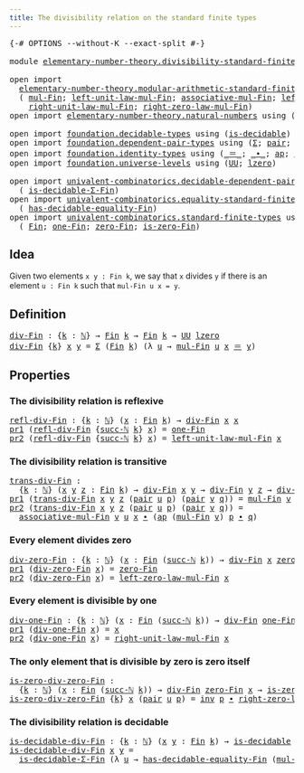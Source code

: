 ```yaml
---
title: The divisibility relation on the standard finite types
---
```


<pre class="Agda"><a id="80" class="Symbol">{-#</a> <a id="84" class="Keyword">OPTIONS</a> <a id="92" class="Pragma">--without-K</a> <a id="104" class="Pragma">--exact-split</a> <a id="118" class="Symbol">#-}</a>

<a id="123" class="Keyword">module</a> <a id="130" href="elementary-number-theory.divisibility-standard-finite-types.html" class="Module">elementary-number-theory.divisibility-standard-finite-types</a> <a id="190" class="Keyword">where</a>

<a id="197" class="Keyword">open</a> <a id="202" class="Keyword">import</a>
  <a id="211" href="elementary-number-theory.modular-arithmetic-standard-finite-types.html" class="Module">elementary-number-theory.modular-arithmetic-standard-finite-types</a> <a id="277" class="Keyword">using</a>
  <a id="285" class="Symbol">(</a> <a id="287" href="elementary-number-theory.modular-arithmetic-standard-finite-types.html#13305" class="Function">mul-Fin</a><a id="294" class="Symbol">;</a> <a id="296" href="elementary-number-theory.modular-arithmetic-standard-finite-types.html#15330" class="Function">left-unit-law-mul-Fin</a><a id="317" class="Symbol">;</a> <a id="319" href="elementary-number-theory.modular-arithmetic-standard-finite-types.html#13892" class="Function">associative-mul-Fin</a><a id="338" class="Symbol">;</a> <a id="340" href="elementary-number-theory.modular-arithmetic-standard-finite-types.html#15976" class="Function">left-zero-law-mul-Fin</a><a id="361" class="Symbol">;</a>
    <a id="367" href="elementary-number-theory.modular-arithmetic-standard-finite-types.html#15802" class="Function">right-unit-law-mul-Fin</a><a id="389" class="Symbol">;</a> <a id="391" href="elementary-number-theory.modular-arithmetic-standard-finite-types.html#16474" class="Function">right-zero-law-mul-Fin</a><a id="413" class="Symbol">)</a>
<a id="415" class="Keyword">open</a> <a id="420" class="Keyword">import</a> <a id="427" href="elementary-number-theory.natural-numbers.html" class="Module">elementary-number-theory.natural-numbers</a> <a id="468" class="Keyword">using</a> <a id="474" class="Symbol">(</a><a id="475" href="elementary-number-theory.natural-numbers.html#1458" class="Datatype">ℕ</a><a id="476" class="Symbol">;</a> <a id="478" href="elementary-number-theory.natural-numbers.html#1479" class="InductiveConstructor">zero-ℕ</a><a id="484" class="Symbol">;</a> <a id="486" href="elementary-number-theory.natural-numbers.html#1492" class="InductiveConstructor">succ-ℕ</a><a id="492" class="Symbol">)</a>

<a id="495" class="Keyword">open</a> <a id="500" class="Keyword">import</a> <a id="507" href="foundation.decidable-types.html" class="Module">foundation.decidable-types</a> <a id="534" class="Keyword">using</a> <a id="540" class="Symbol">(</a><a id="541" href="foundation.decidable-types.html#1918" class="Function">is-decidable</a><a id="553" class="Symbol">)</a>
<a id="555" class="Keyword">open</a> <a id="560" class="Keyword">import</a> <a id="567" href="foundation.dependent-pair-types.html" class="Module">foundation.dependent-pair-types</a> <a id="599" class="Keyword">using</a> <a id="605" class="Symbol">(</a><a id="606" href="foundation-core.dependent-pair-types.html#515" class="Record">Σ</a><a id="607" class="Symbol">;</a> <a id="609" href="foundation-core.dependent-pair-types.html#588" class="InductiveConstructor">pair</a><a id="613" class="Symbol">;</a> <a id="615" href="foundation-core.dependent-pair-types.html#605" class="Field">pr1</a><a id="618" class="Symbol">;</a> <a id="620" href="foundation-core.dependent-pair-types.html#617" class="Field">pr2</a><a id="623" class="Symbol">)</a>
<a id="625" class="Keyword">open</a> <a id="630" class="Keyword">import</a> <a id="637" href="foundation.identity-types.html" class="Module">foundation.identity-types</a> <a id="663" class="Keyword">using</a> <a id="669" class="Symbol">(</a><a id="670" href="foundation-core.identity-types.html#1865" class="Function Operator">_＝_</a><a id="673" class="Symbol">;</a> <a id="675" href="foundation-core.identity-types.html#2425" class="Function Operator">_∙_</a><a id="678" class="Symbol">;</a> <a id="680" href="foundation-core.identity-types.html#4003" class="Function">ap</a><a id="682" class="Symbol">;</a> <a id="684" href="foundation-core.identity-types.html#2729" class="Function">inv</a><a id="687" class="Symbol">)</a>
<a id="689" class="Keyword">open</a> <a id="694" class="Keyword">import</a> <a id="701" href="foundation.universe-levels.html" class="Module">foundation.universe-levels</a> <a id="728" class="Keyword">using</a> <a id="734" class="Symbol">(</a><a id="735" href="foundation-core.universe-levels.html#235" class="Primitive">UU</a><a id="737" class="Symbol">;</a> <a id="739" href="Agda.Primitive.html#764" class="Primitive">lzero</a><a id="744" class="Symbol">)</a>

<a id="747" class="Keyword">open</a> <a id="752" class="Keyword">import</a> <a id="759" href="univalent-combinatorics.decidable-dependent-pair-types.html" class="Module">univalent-combinatorics.decidable-dependent-pair-types</a> <a id="814" class="Keyword">using</a>
  <a id="822" class="Symbol">(</a> <a id="824" href="univalent-combinatorics.decidable-dependent-pair-types.html#1297" class="Function">is-decidable-Σ-Fin</a><a id="842" class="Symbol">)</a>
<a id="844" class="Keyword">open</a> <a id="849" class="Keyword">import</a> <a id="856" href="univalent-combinatorics.equality-standard-finite-types.html" class="Module">univalent-combinatorics.equality-standard-finite-types</a> <a id="911" class="Keyword">using</a>
  <a id="919" class="Symbol">(</a> <a id="921" href="univalent-combinatorics.equality-standard-finite-types.html#2965" class="Function">has-decidable-equality-Fin</a><a id="947" class="Symbol">)</a>
<a id="949" class="Keyword">open</a> <a id="954" class="Keyword">import</a> <a id="961" href="univalent-combinatorics.standard-finite-types.html" class="Module">univalent-combinatorics.standard-finite-types</a> <a id="1007" class="Keyword">using</a>
  <a id="1015" class="Symbol">(</a> <a id="1017" href="univalent-combinatorics.standard-finite-types.html#2293" class="Function">Fin</a><a id="1020" class="Symbol">;</a> <a id="1022" href="univalent-combinatorics.standard-finite-types.html#8542" class="Function">one-Fin</a><a id="1029" class="Symbol">;</a> <a id="1031" href="univalent-combinatorics.standard-finite-types.html#7227" class="Function">zero-Fin</a><a id="1039" class="Symbol">;</a> <a id="1041" href="univalent-combinatorics.standard-finite-types.html#7328" class="Function">is-zero-Fin</a><a id="1052" class="Symbol">)</a>
</pre>
## Idea

Given two elements `x y : Fin k`, we say that `x` divides `y` if there is an element `u : Fin k` such that `mul-Fin u x = y`.

## Definition

<pre class="Agda"><a id="div-Fin"></a><a id="1218" href="elementary-number-theory.divisibility-standard-finite-types.html#1218" class="Function">div-Fin</a> <a id="1226" class="Symbol">:</a> <a id="1228" class="Symbol">{</a><a id="1229" href="elementary-number-theory.divisibility-standard-finite-types.html#1229" class="Bound">k</a> <a id="1231" class="Symbol">:</a> <a id="1233" href="elementary-number-theory.natural-numbers.html#1458" class="Datatype">ℕ</a><a id="1234" class="Symbol">}</a> <a id="1236" class="Symbol">→</a> <a id="1238" href="univalent-combinatorics.standard-finite-types.html#2293" class="Function">Fin</a> <a id="1242" href="elementary-number-theory.divisibility-standard-finite-types.html#1229" class="Bound">k</a> <a id="1244" class="Symbol">→</a> <a id="1246" href="univalent-combinatorics.standard-finite-types.html#2293" class="Function">Fin</a> <a id="1250" href="elementary-number-theory.divisibility-standard-finite-types.html#1229" class="Bound">k</a> <a id="1252" class="Symbol">→</a> <a id="1254" href="foundation-core.universe-levels.html#235" class="Primitive">UU</a> <a id="1257" href="Agda.Primitive.html#764" class="Primitive">lzero</a>
<a id="1263" href="elementary-number-theory.divisibility-standard-finite-types.html#1218" class="Function">div-Fin</a> <a id="1271" class="Symbol">{</a><a id="1272" href="elementary-number-theory.divisibility-standard-finite-types.html#1272" class="Bound">k</a><a id="1273" class="Symbol">}</a> <a id="1275" href="elementary-number-theory.divisibility-standard-finite-types.html#1275" class="Bound">x</a> <a id="1277" href="elementary-number-theory.divisibility-standard-finite-types.html#1277" class="Bound">y</a> <a id="1279" class="Symbol">=</a> <a id="1281" href="foundation-core.dependent-pair-types.html#515" class="Record">Σ</a> <a id="1283" class="Symbol">(</a><a id="1284" href="univalent-combinatorics.standard-finite-types.html#2293" class="Function">Fin</a> <a id="1288" href="elementary-number-theory.divisibility-standard-finite-types.html#1272" class="Bound">k</a><a id="1289" class="Symbol">)</a> <a id="1291" class="Symbol">(λ</a> <a id="1294" href="elementary-number-theory.divisibility-standard-finite-types.html#1294" class="Bound">u</a> <a id="1296" class="Symbol">→</a> <a id="1298" href="elementary-number-theory.modular-arithmetic-standard-finite-types.html#13305" class="Function">mul-Fin</a> <a id="1306" href="elementary-number-theory.divisibility-standard-finite-types.html#1294" class="Bound">u</a> <a id="1308" href="elementary-number-theory.divisibility-standard-finite-types.html#1275" class="Bound">x</a> <a id="1310" href="foundation-core.identity-types.html#1865" class="Function Operator">＝</a> <a id="1312" href="elementary-number-theory.divisibility-standard-finite-types.html#1277" class="Bound">y</a><a id="1313" class="Symbol">)</a>
</pre>
## Properties

### The divisibility relation is reflexive

<pre class="Agda"><a id="refl-div-Fin"></a><a id="1387" href="elementary-number-theory.divisibility-standard-finite-types.html#1387" class="Function">refl-div-Fin</a> <a id="1400" class="Symbol">:</a> <a id="1402" class="Symbol">{</a><a id="1403" href="elementary-number-theory.divisibility-standard-finite-types.html#1403" class="Bound">k</a> <a id="1405" class="Symbol">:</a> <a id="1407" href="elementary-number-theory.natural-numbers.html#1458" class="Datatype">ℕ</a><a id="1408" class="Symbol">}</a> <a id="1410" class="Symbol">(</a><a id="1411" href="elementary-number-theory.divisibility-standard-finite-types.html#1411" class="Bound">x</a> <a id="1413" class="Symbol">:</a> <a id="1415" href="univalent-combinatorics.standard-finite-types.html#2293" class="Function">Fin</a> <a id="1419" href="elementary-number-theory.divisibility-standard-finite-types.html#1403" class="Bound">k</a><a id="1420" class="Symbol">)</a> <a id="1422" class="Symbol">→</a> <a id="1424" href="elementary-number-theory.divisibility-standard-finite-types.html#1218" class="Function">div-Fin</a> <a id="1432" href="elementary-number-theory.divisibility-standard-finite-types.html#1411" class="Bound">x</a> <a id="1434" href="elementary-number-theory.divisibility-standard-finite-types.html#1411" class="Bound">x</a>
<a id="1436" href="foundation-core.dependent-pair-types.html#605" class="Field">pr1</a> <a id="1440" class="Symbol">(</a><a id="1441" href="elementary-number-theory.divisibility-standard-finite-types.html#1387" class="Function">refl-div-Fin</a> <a id="1454" class="Symbol">{</a><a id="1455" href="elementary-number-theory.natural-numbers.html#1492" class="InductiveConstructor">succ-ℕ</a> <a id="1462" href="elementary-number-theory.divisibility-standard-finite-types.html#1462" class="Bound">k</a><a id="1463" class="Symbol">}</a> <a id="1465" href="elementary-number-theory.divisibility-standard-finite-types.html#1465" class="Bound">x</a><a id="1466" class="Symbol">)</a> <a id="1468" class="Symbol">=</a> <a id="1470" href="univalent-combinatorics.standard-finite-types.html#8542" class="Function">one-Fin</a>
<a id="1478" href="foundation-core.dependent-pair-types.html#617" class="Field">pr2</a> <a id="1482" class="Symbol">(</a><a id="1483" href="elementary-number-theory.divisibility-standard-finite-types.html#1387" class="Function">refl-div-Fin</a> <a id="1496" class="Symbol">{</a><a id="1497" href="elementary-number-theory.natural-numbers.html#1492" class="InductiveConstructor">succ-ℕ</a> <a id="1504" href="elementary-number-theory.divisibility-standard-finite-types.html#1504" class="Bound">k</a><a id="1505" class="Symbol">}</a> <a id="1507" href="elementary-number-theory.divisibility-standard-finite-types.html#1507" class="Bound">x</a><a id="1508" class="Symbol">)</a> <a id="1510" class="Symbol">=</a> <a id="1512" href="elementary-number-theory.modular-arithmetic-standard-finite-types.html#15330" class="Function">left-unit-law-mul-Fin</a> <a id="1534" href="elementary-number-theory.divisibility-standard-finite-types.html#1507" class="Bound">x</a>
</pre>
### The divisibility relation is transitive

<pre class="Agda"><a id="trans-div-Fin"></a><a id="1594" href="elementary-number-theory.divisibility-standard-finite-types.html#1594" class="Function">trans-div-Fin</a> <a id="1608" class="Symbol">:</a>
  <a id="1612" class="Symbol">{</a><a id="1613" href="elementary-number-theory.divisibility-standard-finite-types.html#1613" class="Bound">k</a> <a id="1615" class="Symbol">:</a> <a id="1617" href="elementary-number-theory.natural-numbers.html#1458" class="Datatype">ℕ</a><a id="1618" class="Symbol">}</a> <a id="1620" class="Symbol">(</a><a id="1621" href="elementary-number-theory.divisibility-standard-finite-types.html#1621" class="Bound">x</a> <a id="1623" href="elementary-number-theory.divisibility-standard-finite-types.html#1623" class="Bound">y</a> <a id="1625" href="elementary-number-theory.divisibility-standard-finite-types.html#1625" class="Bound">z</a> <a id="1627" class="Symbol">:</a> <a id="1629" href="univalent-combinatorics.standard-finite-types.html#2293" class="Function">Fin</a> <a id="1633" href="elementary-number-theory.divisibility-standard-finite-types.html#1613" class="Bound">k</a><a id="1634" class="Symbol">)</a> <a id="1636" class="Symbol">→</a> <a id="1638" href="elementary-number-theory.divisibility-standard-finite-types.html#1218" class="Function">div-Fin</a> <a id="1646" href="elementary-number-theory.divisibility-standard-finite-types.html#1621" class="Bound">x</a> <a id="1648" href="elementary-number-theory.divisibility-standard-finite-types.html#1623" class="Bound">y</a> <a id="1650" class="Symbol">→</a> <a id="1652" href="elementary-number-theory.divisibility-standard-finite-types.html#1218" class="Function">div-Fin</a> <a id="1660" href="elementary-number-theory.divisibility-standard-finite-types.html#1623" class="Bound">y</a> <a id="1662" href="elementary-number-theory.divisibility-standard-finite-types.html#1625" class="Bound">z</a> <a id="1664" class="Symbol">→</a> <a id="1666" href="elementary-number-theory.divisibility-standard-finite-types.html#1218" class="Function">div-Fin</a> <a id="1674" href="elementary-number-theory.divisibility-standard-finite-types.html#1621" class="Bound">x</a> <a id="1676" href="elementary-number-theory.divisibility-standard-finite-types.html#1625" class="Bound">z</a>
<a id="1678" href="foundation-core.dependent-pair-types.html#605" class="Field">pr1</a> <a id="1682" class="Symbol">(</a><a id="1683" href="elementary-number-theory.divisibility-standard-finite-types.html#1594" class="Function">trans-div-Fin</a> <a id="1697" href="elementary-number-theory.divisibility-standard-finite-types.html#1697" class="Bound">x</a> <a id="1699" href="elementary-number-theory.divisibility-standard-finite-types.html#1699" class="Bound">y</a> <a id="1701" href="elementary-number-theory.divisibility-standard-finite-types.html#1701" class="Bound">z</a> <a id="1703" class="Symbol">(</a><a id="1704" href="foundation-core.dependent-pair-types.html#588" class="InductiveConstructor">pair</a> <a id="1709" href="elementary-number-theory.divisibility-standard-finite-types.html#1709" class="Bound">u</a> <a id="1711" href="elementary-number-theory.divisibility-standard-finite-types.html#1711" class="Bound">p</a><a id="1712" class="Symbol">)</a> <a id="1714" class="Symbol">(</a><a id="1715" href="foundation-core.dependent-pair-types.html#588" class="InductiveConstructor">pair</a> <a id="1720" href="elementary-number-theory.divisibility-standard-finite-types.html#1720" class="Bound">v</a> <a id="1722" href="elementary-number-theory.divisibility-standard-finite-types.html#1722" class="Bound">q</a><a id="1723" class="Symbol">))</a> <a id="1726" class="Symbol">=</a> <a id="1728" href="elementary-number-theory.modular-arithmetic-standard-finite-types.html#13305" class="Function">mul-Fin</a> <a id="1736" href="elementary-number-theory.divisibility-standard-finite-types.html#1720" class="Bound">v</a> <a id="1738" href="elementary-number-theory.divisibility-standard-finite-types.html#1709" class="Bound">u</a>
<a id="1740" href="foundation-core.dependent-pair-types.html#617" class="Field">pr2</a> <a id="1744" class="Symbol">(</a><a id="1745" href="elementary-number-theory.divisibility-standard-finite-types.html#1594" class="Function">trans-div-Fin</a> <a id="1759" href="elementary-number-theory.divisibility-standard-finite-types.html#1759" class="Bound">x</a> <a id="1761" href="elementary-number-theory.divisibility-standard-finite-types.html#1761" class="Bound">y</a> <a id="1763" href="elementary-number-theory.divisibility-standard-finite-types.html#1763" class="Bound">z</a> <a id="1765" class="Symbol">(</a><a id="1766" href="foundation-core.dependent-pair-types.html#588" class="InductiveConstructor">pair</a> <a id="1771" href="elementary-number-theory.divisibility-standard-finite-types.html#1771" class="Bound">u</a> <a id="1773" href="elementary-number-theory.divisibility-standard-finite-types.html#1773" class="Bound">p</a><a id="1774" class="Symbol">)</a> <a id="1776" class="Symbol">(</a><a id="1777" href="foundation-core.dependent-pair-types.html#588" class="InductiveConstructor">pair</a> <a id="1782" href="elementary-number-theory.divisibility-standard-finite-types.html#1782" class="Bound">v</a> <a id="1784" href="elementary-number-theory.divisibility-standard-finite-types.html#1784" class="Bound">q</a><a id="1785" class="Symbol">))</a> <a id="1788" class="Symbol">=</a>
  <a id="1792" href="elementary-number-theory.modular-arithmetic-standard-finite-types.html#13892" class="Function">associative-mul-Fin</a> <a id="1812" href="elementary-number-theory.divisibility-standard-finite-types.html#1782" class="Bound">v</a> <a id="1814" href="elementary-number-theory.divisibility-standard-finite-types.html#1771" class="Bound">u</a> <a id="1816" href="elementary-number-theory.divisibility-standard-finite-types.html#1759" class="Bound">x</a> <a id="1818" href="foundation-core.identity-types.html#2425" class="Function Operator">∙</a> <a id="1820" class="Symbol">(</a><a id="1821" href="foundation-core.identity-types.html#4003" class="Function">ap</a> <a id="1824" class="Symbol">(</a><a id="1825" href="elementary-number-theory.modular-arithmetic-standard-finite-types.html#13305" class="Function">mul-Fin</a> <a id="1833" href="elementary-number-theory.divisibility-standard-finite-types.html#1782" class="Bound">v</a><a id="1834" class="Symbol">)</a> <a id="1836" href="elementary-number-theory.divisibility-standard-finite-types.html#1773" class="Bound">p</a> <a id="1838" href="foundation-core.identity-types.html#2425" class="Function Operator">∙</a> <a id="1840" href="elementary-number-theory.divisibility-standard-finite-types.html#1784" class="Bound">q</a><a id="1841" class="Symbol">)</a>
</pre>
### Every element divides zero

<pre class="Agda"><a id="div-zero-Fin"></a><a id="1888" href="elementary-number-theory.divisibility-standard-finite-types.html#1888" class="Function">div-zero-Fin</a> <a id="1901" class="Symbol">:</a> <a id="1903" class="Symbol">{</a><a id="1904" href="elementary-number-theory.divisibility-standard-finite-types.html#1904" class="Bound">k</a> <a id="1906" class="Symbol">:</a> <a id="1908" href="elementary-number-theory.natural-numbers.html#1458" class="Datatype">ℕ</a><a id="1909" class="Symbol">}</a> <a id="1911" class="Symbol">(</a><a id="1912" href="elementary-number-theory.divisibility-standard-finite-types.html#1912" class="Bound">x</a> <a id="1914" class="Symbol">:</a> <a id="1916" href="univalent-combinatorics.standard-finite-types.html#2293" class="Function">Fin</a> <a id="1920" class="Symbol">(</a><a id="1921" href="elementary-number-theory.natural-numbers.html#1492" class="InductiveConstructor">succ-ℕ</a> <a id="1928" href="elementary-number-theory.divisibility-standard-finite-types.html#1904" class="Bound">k</a><a id="1929" class="Symbol">))</a> <a id="1932" class="Symbol">→</a> <a id="1934" href="elementary-number-theory.divisibility-standard-finite-types.html#1218" class="Function">div-Fin</a> <a id="1942" href="elementary-number-theory.divisibility-standard-finite-types.html#1912" class="Bound">x</a> <a id="1944" href="univalent-combinatorics.standard-finite-types.html#7227" class="Function">zero-Fin</a>
<a id="1953" href="foundation-core.dependent-pair-types.html#605" class="Field">pr1</a> <a id="1957" class="Symbol">(</a><a id="1958" href="elementary-number-theory.divisibility-standard-finite-types.html#1888" class="Function">div-zero-Fin</a> <a id="1971" href="elementary-number-theory.divisibility-standard-finite-types.html#1971" class="Bound">x</a><a id="1972" class="Symbol">)</a> <a id="1974" class="Symbol">=</a> <a id="1976" href="univalent-combinatorics.standard-finite-types.html#7227" class="Function">zero-Fin</a>
<a id="1985" href="foundation-core.dependent-pair-types.html#617" class="Field">pr2</a> <a id="1989" class="Symbol">(</a><a id="1990" href="elementary-number-theory.divisibility-standard-finite-types.html#1888" class="Function">div-zero-Fin</a> <a id="2003" href="elementary-number-theory.divisibility-standard-finite-types.html#2003" class="Bound">x</a><a id="2004" class="Symbol">)</a> <a id="2006" class="Symbol">=</a> <a id="2008" href="elementary-number-theory.modular-arithmetic-standard-finite-types.html#15976" class="Function">left-zero-law-mul-Fin</a> <a id="2030" href="elementary-number-theory.divisibility-standard-finite-types.html#2003" class="Bound">x</a>
</pre>
### Every element is divisible by one

<pre class="Agda"><a id="div-one-Fin"></a><a id="2084" href="elementary-number-theory.divisibility-standard-finite-types.html#2084" class="Function">div-one-Fin</a> <a id="2096" class="Symbol">:</a> <a id="2098" class="Symbol">{</a><a id="2099" href="elementary-number-theory.divisibility-standard-finite-types.html#2099" class="Bound">k</a> <a id="2101" class="Symbol">:</a> <a id="2103" href="elementary-number-theory.natural-numbers.html#1458" class="Datatype">ℕ</a><a id="2104" class="Symbol">}</a> <a id="2106" class="Symbol">(</a><a id="2107" href="elementary-number-theory.divisibility-standard-finite-types.html#2107" class="Bound">x</a> <a id="2109" class="Symbol">:</a> <a id="2111" href="univalent-combinatorics.standard-finite-types.html#2293" class="Function">Fin</a> <a id="2115" class="Symbol">(</a><a id="2116" href="elementary-number-theory.natural-numbers.html#1492" class="InductiveConstructor">succ-ℕ</a> <a id="2123" href="elementary-number-theory.divisibility-standard-finite-types.html#2099" class="Bound">k</a><a id="2124" class="Symbol">))</a> <a id="2127" class="Symbol">→</a> <a id="2129" href="elementary-number-theory.divisibility-standard-finite-types.html#1218" class="Function">div-Fin</a> <a id="2137" href="univalent-combinatorics.standard-finite-types.html#8542" class="Function">one-Fin</a> <a id="2145" href="elementary-number-theory.divisibility-standard-finite-types.html#2107" class="Bound">x</a>
<a id="2147" href="foundation-core.dependent-pair-types.html#605" class="Field">pr1</a> <a id="2151" class="Symbol">(</a><a id="2152" href="elementary-number-theory.divisibility-standard-finite-types.html#2084" class="Function">div-one-Fin</a> <a id="2164" href="elementary-number-theory.divisibility-standard-finite-types.html#2164" class="Bound">x</a><a id="2165" class="Symbol">)</a> <a id="2167" class="Symbol">=</a> <a id="2169" href="elementary-number-theory.divisibility-standard-finite-types.html#2164" class="Bound">x</a>
<a id="2171" href="foundation-core.dependent-pair-types.html#617" class="Field">pr2</a> <a id="2175" class="Symbol">(</a><a id="2176" href="elementary-number-theory.divisibility-standard-finite-types.html#2084" class="Function">div-one-Fin</a> <a id="2188" href="elementary-number-theory.divisibility-standard-finite-types.html#2188" class="Bound">x</a><a id="2189" class="Symbol">)</a> <a id="2191" class="Symbol">=</a> <a id="2193" href="elementary-number-theory.modular-arithmetic-standard-finite-types.html#15802" class="Function">right-unit-law-mul-Fin</a> <a id="2216" href="elementary-number-theory.divisibility-standard-finite-types.html#2188" class="Bound">x</a>
</pre>
### The only element that is divisible by zero is zero itself

<pre class="Agda"><a id="is-zero-div-zero-Fin"></a><a id="2294" href="elementary-number-theory.divisibility-standard-finite-types.html#2294" class="Function">is-zero-div-zero-Fin</a> <a id="2315" class="Symbol">:</a>
  <a id="2319" class="Symbol">{</a><a id="2320" href="elementary-number-theory.divisibility-standard-finite-types.html#2320" class="Bound">k</a> <a id="2322" class="Symbol">:</a> <a id="2324" href="elementary-number-theory.natural-numbers.html#1458" class="Datatype">ℕ</a><a id="2325" class="Symbol">}</a> <a id="2327" class="Symbol">(</a><a id="2328" href="elementary-number-theory.divisibility-standard-finite-types.html#2328" class="Bound">x</a> <a id="2330" class="Symbol">:</a> <a id="2332" href="univalent-combinatorics.standard-finite-types.html#2293" class="Function">Fin</a> <a id="2336" class="Symbol">(</a><a id="2337" href="elementary-number-theory.natural-numbers.html#1492" class="InductiveConstructor">succ-ℕ</a> <a id="2344" href="elementary-number-theory.divisibility-standard-finite-types.html#2320" class="Bound">k</a><a id="2345" class="Symbol">))</a> <a id="2348" class="Symbol">→</a> <a id="2350" href="elementary-number-theory.divisibility-standard-finite-types.html#1218" class="Function">div-Fin</a> <a id="2358" href="univalent-combinatorics.standard-finite-types.html#7227" class="Function">zero-Fin</a> <a id="2367" href="elementary-number-theory.divisibility-standard-finite-types.html#2328" class="Bound">x</a> <a id="2369" class="Symbol">→</a> <a id="2371" href="univalent-combinatorics.standard-finite-types.html#7328" class="Function">is-zero-Fin</a> <a id="2383" href="elementary-number-theory.divisibility-standard-finite-types.html#2328" class="Bound">x</a>
<a id="2385" href="elementary-number-theory.divisibility-standard-finite-types.html#2294" class="Function">is-zero-div-zero-Fin</a> <a id="2406" class="Symbol">{</a><a id="2407" href="elementary-number-theory.divisibility-standard-finite-types.html#2407" class="Bound">k</a><a id="2408" class="Symbol">}</a> <a id="2410" href="elementary-number-theory.divisibility-standard-finite-types.html#2410" class="Bound">x</a> <a id="2412" class="Symbol">(</a><a id="2413" href="foundation-core.dependent-pair-types.html#588" class="InductiveConstructor">pair</a> <a id="2418" href="elementary-number-theory.divisibility-standard-finite-types.html#2418" class="Bound">u</a> <a id="2420" href="elementary-number-theory.divisibility-standard-finite-types.html#2420" class="Bound">p</a><a id="2421" class="Symbol">)</a> <a id="2423" class="Symbol">=</a> <a id="2425" href="foundation-core.identity-types.html#2729" class="Function">inv</a> <a id="2429" href="elementary-number-theory.divisibility-standard-finite-types.html#2420" class="Bound">p</a> <a id="2431" href="foundation-core.identity-types.html#2425" class="Function Operator">∙</a> <a id="2433" href="elementary-number-theory.modular-arithmetic-standard-finite-types.html#16474" class="Function">right-zero-law-mul-Fin</a> <a id="2456" href="elementary-number-theory.divisibility-standard-finite-types.html#2418" class="Bound">u</a>
</pre>
### The divisibility relation is decidable

<pre class="Agda"><a id="is-decidable-div-Fin"></a><a id="2515" href="elementary-number-theory.divisibility-standard-finite-types.html#2515" class="Function">is-decidable-div-Fin</a> <a id="2536" class="Symbol">:</a> <a id="2538" class="Symbol">{</a><a id="2539" href="elementary-number-theory.divisibility-standard-finite-types.html#2539" class="Bound">k</a> <a id="2541" class="Symbol">:</a> <a id="2543" href="elementary-number-theory.natural-numbers.html#1458" class="Datatype">ℕ</a><a id="2544" class="Symbol">}</a> <a id="2546" class="Symbol">(</a><a id="2547" href="elementary-number-theory.divisibility-standard-finite-types.html#2547" class="Bound">x</a> <a id="2549" href="elementary-number-theory.divisibility-standard-finite-types.html#2549" class="Bound">y</a> <a id="2551" class="Symbol">:</a> <a id="2553" href="univalent-combinatorics.standard-finite-types.html#2293" class="Function">Fin</a> <a id="2557" href="elementary-number-theory.divisibility-standard-finite-types.html#2539" class="Bound">k</a><a id="2558" class="Symbol">)</a> <a id="2560" class="Symbol">→</a> <a id="2562" href="foundation.decidable-types.html#1918" class="Function">is-decidable</a> <a id="2575" class="Symbol">(</a><a id="2576" href="elementary-number-theory.divisibility-standard-finite-types.html#1218" class="Function">div-Fin</a> <a id="2584" href="elementary-number-theory.divisibility-standard-finite-types.html#2547" class="Bound">x</a> <a id="2586" href="elementary-number-theory.divisibility-standard-finite-types.html#2549" class="Bound">y</a><a id="2587" class="Symbol">)</a>
<a id="2589" href="elementary-number-theory.divisibility-standard-finite-types.html#2515" class="Function">is-decidable-div-Fin</a> <a id="2610" href="elementary-number-theory.divisibility-standard-finite-types.html#2610" class="Bound">x</a> <a id="2612" href="elementary-number-theory.divisibility-standard-finite-types.html#2612" class="Bound">y</a> <a id="2614" class="Symbol">=</a>
  <a id="2618" href="univalent-combinatorics.decidable-dependent-pair-types.html#1297" class="Function">is-decidable-Σ-Fin</a> <a id="2637" class="Symbol">(λ</a> <a id="2640" href="elementary-number-theory.divisibility-standard-finite-types.html#2640" class="Bound">u</a> <a id="2642" class="Symbol">→</a> <a id="2644" href="univalent-combinatorics.equality-standard-finite-types.html#2965" class="Function">has-decidable-equality-Fin</a> <a id="2671" class="Symbol">(</a><a id="2672" href="elementary-number-theory.modular-arithmetic-standard-finite-types.html#13305" class="Function">mul-Fin</a> <a id="2680" href="elementary-number-theory.divisibility-standard-finite-types.html#2640" class="Bound">u</a> <a id="2682" href="elementary-number-theory.divisibility-standard-finite-types.html#2610" class="Bound">x</a><a id="2683" class="Symbol">)</a> <a id="2685" href="elementary-number-theory.divisibility-standard-finite-types.html#2612" class="Bound">y</a><a id="2686" class="Symbol">)</a>
</pre>